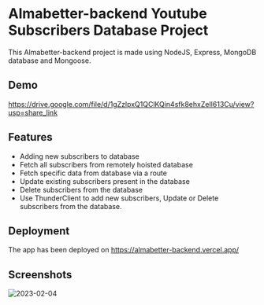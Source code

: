 
# Almabetter-backend Youtube Subscribers Database Project

This Almabetter-backend project is made using NodeJS, Express, MongoDB  database and Mongoose.


## Demo
https://drive.google.com/file/d/1gZzlpxQ1QClKQin4sfk8ehxZeIl613Cu/view?usp=share_link

## Features

- Adding new subscribers to database
- Fetch all subscribers from remotely hoisted database
- Fetch specific data from database via a route
- Update existing subscribers present in the database
- Delete subscribers from the database 
- Use ThunderClient to add new subscribers, Update or Delete subscribers from the database.

## Deployment

The app has been deployed on https://almabetter-backend.vercel.app/



## Screenshots
![2023-02-04](https://user-images.githubusercontent.com/107710711/216777546-f1ec91a2-06eb-4e95-b10f-1b55287397f9.png)



